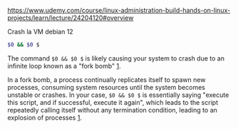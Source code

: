 
https://www.udemy.com/course/linux-administration-build-hands-on-linux-projects/learn/lecture/24204120#overview

Crash la VM debian 12

```bash
$0 && $0 $
```


The command `$0 && $0 $` is likely causing your system to crash due to an infinite loop known as a "fork bomb" [1](https://superuser.com/questions/259883/why-this-command-crashes-linux).

In a fork bomb, a process continually replicates itself to spawn new processes, consuming system resources until the system becomes unstable or crashes. In your case, `$0 && $0 $` is essentially saying "execute this script, and if successful, execute it again", which leads to the script repeatedly calling itself without any termination condition, leading to an explosion of processes [1](https://superuser.com/questions/259883/why-this-command-crashes-linux).


